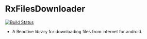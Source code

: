 # RxFilesDownloader

[![Build Status](https://api.travis-ci.org/oussaki/RxDownloader.svg?branch=master)](https://travis-ci.org/oussaki/RxDownloader)

- A Reactive library for downloading files from internet for android.
